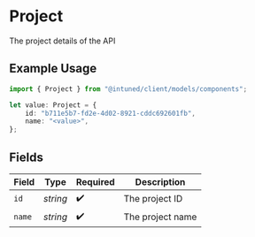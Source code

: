# Project

The project details of the API

## Example Usage

```typescript
import { Project } from "@intuned/client/models/components";

let value: Project = {
    id: "b711e5b7-fd2e-4d02-8921-cddc692601fb",
    name: "<value>",
};
```

## Fields

| Field              | Type               | Required           | Description        |
| ------------------ | ------------------ | ------------------ | ------------------ |
| `id`               | *string*           | :heavy_check_mark: | The project ID     |
| `name`             | *string*           | :heavy_check_mark: | The project name   |